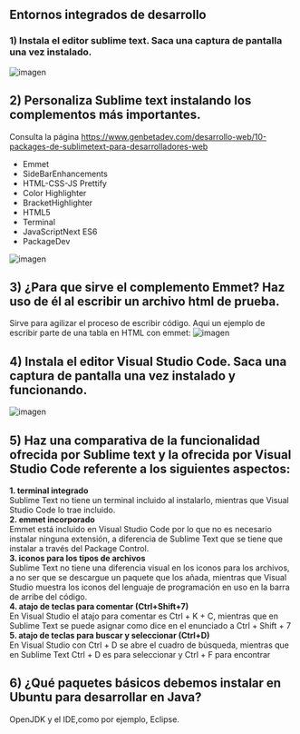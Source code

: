## **Entornos integrados de desarrollo**

### 1) Instala el editor sublime text. Saca una captura de pantalla una vez instalado.

![imagen](https://raw.githubusercontent.com/Jesusjp759/Apuntes_ED/main/Imagenes/sublimetext.png)

## 2) Personaliza Sublime text instalando los complementos más importantes. 
Consulta la página https://www.genbetadev.com/desarrollo-web/10-packages-de-sublimetext-para-desarrolladores-web

- Emmet
- SideBarEnhancements
- HTML-CSS-JS Prettify
- Color Highlighter
- BracketHighlighter 
- HTML5
- Terminal
- JavaScriptNext ES6
- PackageDev

![imagen](https://raw.githubusercontent.com/Jesusjp759/Apuntes_ED/main/Imagenes/sublimeextension.png)

## 3) ¿Para que sirve el complemento Emmet? Haz uso de él al escribir un archivo html de prueba.
Sirve para agilizar el proceso de escribir código. Aqui un ejemplo de escribir parte de una tabla en HTML con emmet:
![imagen](https://raw.githubusercontent.com/Jesusjp759/Apuntes_ED/main/Imagenes/sublimemmet.png)

## 4) Instala el editor Visual Studio Code. Saca una captura de pantalla una vez instalado y funcionando.
![imagen](https://raw.githubusercontent.com/Jesusjp759/Apuntes_ED/main/Imagenes/vscode.png)

## 5) Haz una comparativa de la funcionalidad ofrecida por Sublime text y la ofrecida por Visual Studio Code referente a los siguientes aspectos:

   **1. terminal integrado** <br>
Sublime Text no tiene un terminal incluido al instalarlo, mientras que Visual Studio Code lo trae incluido.<br>
   **2. emmet incorporado**<br>
Emmet está incluido en Visual Studio Code por lo que no es necesario instalar ninguna extensión, a diferencia de Sublime Text que se tiene que instalar a través del Package Control.<br>
   **3. iconos para los tipos de archivos**<br>
Sublime Text no tiene una diferencia visual en los iconos para los archivos, a no ser que se descargue un paquete que los añada, mientras que Visual Studio muestra los iconos del lenguaje de programación en uso en la barra de arribe del código.<br>
   **4. atajo de teclas para comentar (Ctrl+Shift+7)**<br>
En Visual Studio el atajo para comentar es Ctrl + K + C, mientras que en Sublime Text se puede asignar como dice en el enunciado a Ctrl + Shift + 7<br>
   **5. atajo de teclas para buscar y seleccionar (Ctrl+D)**<br>
En Visual Studio con Ctrl + D se abre el cuadro de búsqueda, mientras que en Sublime Text Ctrl + D es para seleccionar y Ctrl + F para encontrar<br>

## 6) ¿Qué paquetes básicos debemos instalar en Ubuntu para desarrollar en Java?
OpenJDK y el IDE,como por ejemplo, Eclipse.
